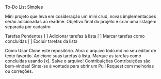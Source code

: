 To-Do List Simples

Mini projeto que leva em cosideração um mini crud, novas implementacoes serão adicionadas ao readme. 
Objetivo final do projeto é criar uma listagem separada por cadastro

Tarefas Pendentes
[ ] Adicionar tarefas à lista
[ ] Marcar tarefas como concluídas
[ ] Excluir tarefas da lista

Como Usar
Clone este repositório.
Abra o arquivo todo.md no seu editor de texto favorito.
Adicione suas tarefas à lista.
Marque as tarefas como concluídas usando [x].
Salve o arquivo!
Contribuições
Contribuições são bem-vindas! Sinta-se à vontade para abrir um Pull Request com melhorias ou correções.

